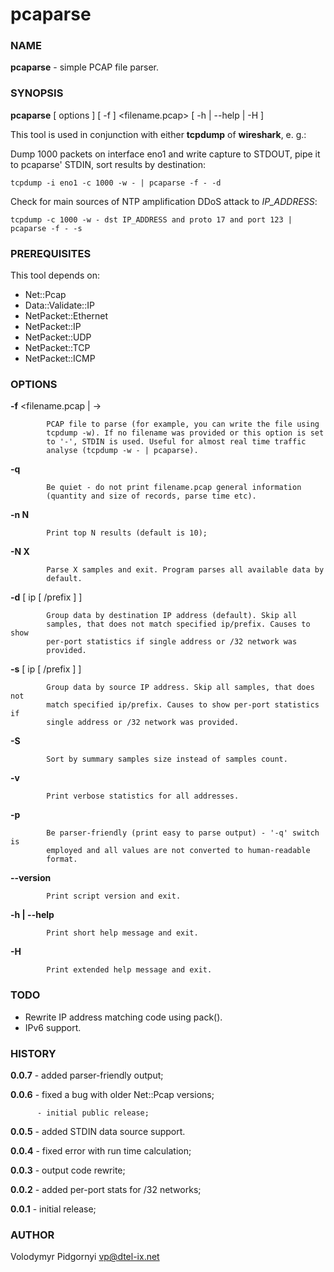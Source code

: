 # pcaparse
### NAME
**pcaparse** - simple PCAP file parser.

### SYNOPSIS
**pcaparse** [ options ] [ -f ] <filename.pcap> [ -h | --help | -H ]

This tool is used in conjunction with either **tcpdump** of **wireshark**, e. g.:

Dump 1000 packets on interface eno1 and write capture to STDOUT, pipe it
to pcaparse' STDIN, sort results by destination:
```
tcpdump -i eno1 -c 1000 -w - | pcaparse -f - -d
```
Check for main sources of NTP amplification DDoS attack to *IP_ADDRESS*:
```
tcpdump -c 1000 -w - dst IP_ADDRESS and proto 17 and port 123 | pcaparse -f - -s
```
### PREREQUISITES
This tool depends on:
- Net::Pcap
- Data::Validate::IP
- NetPacket::Ethernet
- NetPacket::IP
- NetPacket::UDP
- NetPacket::TCP
- NetPacket::ICMP

### OPTIONS
**-f** <filename.pcap | ->

            PCAP file to parse (for example, you can write the file using
            tcpdump -w). If no filename was provided or this option is set
            to '-', STDIN is used. Useful for almost real time traffic
            analyse (tcpdump -w - | pcaparse).

**-q**

            Be quiet - do not print filename.pcap general information
            (quantity and size of records, parse time etc).

**-n N**

            Print top N results (default is 10);

**-N X**

            Parse X samples and exit. Program parses all available data by
            default.

**-d** [ ip [ /prefix ] ]

            Group data by destination IP address (default). Skip all
            samples, that does not match specified ip/prefix. Causes to show
            per-port statistics if single address or /32 network was
            provided.

**-s** [ ip [ /prefix ] ]

            Group data by source IP address. Skip all samples, that does not
            match specified ip/prefix. Causes to show per-port statistics if
            single address or /32 network was provided.

**-S**

            Sort by summary samples size instead of samples count.

**-v**

            Print verbose statistics for all addresses.

**-p**

            Be parser-friendly (print easy to parse output) - '-q' switch is
            employed and all values are not converted to human-readable
            format.

**--version**

            Print script version and exit.

**-h | --help**

            Print short help message and exit.

**-H**

            Print extended help message and exit.

### TODO
- Rewrite IP address matching code using pack().
- IPv6 support.

### HISTORY
**0.0.7** - added parser-friendly output;

**0.0.6** - fixed a bug with older Net::Pcap versions;
          
          - initial public release;
          
**0.0.5** - added STDIN data source support.

**0.0.4** - fixed error with run time calculation;

**0.0.3** - output code rewrite;

**0.0.2** - added per-port stats for /32 networks;

**0.0.1** - initial release;

### AUTHOR
Volodymyr Pidgornyi <vp@dtel-ix.net>
